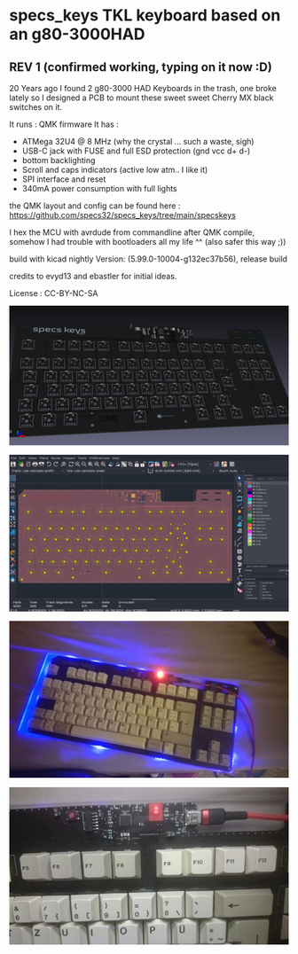 # specs_keys  TKL keyboard based on an g80-3000HAD

## REV 1 (confirmed working, typing on it now :D)

20 Years ago I found 2 g80-3000 HAD Keyboards in the trash, one broke lately so I designed a PCB to mount these sweet sweet Cherry MX black switches on it.

It runs : QMK firmware 
It has  :
  - ATMega 32U4 @ 8 MHz (why the crystal ... such a waste, sigh)
  - USB-C jack with FUSE and full ESD protection (gnd vcc d+ d-)
  - bottom backlighting
  - Scroll and caps indicators (active low atm.. I like it)
  - SPI interface and reset
  - 340mA power consumption with full lights

the QMK layout and config can be found here :  https://github.com/specs32/specs_keys/tree/main/specskeys

I hex the MCU with avrdude from commandline after QMK compile, somehow I had trouble with bootloaders all my life ^^ (also safer this way ;))

build with kicad nightly Version: (5.99.0-10004-g132ec37b56), release build

credits to evyd13 and ebastler for initial ideas.

License : CC-BY-NC-SA

![3d-VIEW](https://github.com/specs32/specs_keys/blob/main/gh80-3003-nicosmod/gh80-3003-nicosmod.png)

![PCB](https://github.com/specs32/specs_keys/blob/main/gh80-3003-nicosmod/pcb.png) 

![FOTO1](https://github.com/specs32/specs_keys/blob/main/photo_2021-05-04_18-33-33.jpg)

![FOTO2](https://github.com/specs32/specs_keys/blob/main/photo_2021-05-04_18-33-43.jpg)
